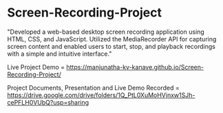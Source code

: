 # Screen-Recording-Project
"Developed a web-based desktop screen recording application using HTML, CSS, and JavaScript. Utilized the MediaRecorder API for capturing screen content and enabled users to start, stop, and playback recordings with a simple and intuitive interface."

Live Project Demo =  https://manjunatha-kv-kanave.github.io/Screen-Recording-Project/

Project Documents, Presentation and Live Demo Recorded = https://drive.google.com/drive/folders/1Q_PtL0XuMoHVjnxw1SJh-cePFLH0VUbQ?usp=sharing
